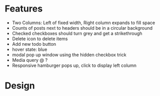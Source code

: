 # Features
- Two Columns: Left of fixed width, Right column expands to fill space
- Counts of posts next to headers should be in a circular background
- Checked checkboxes should turn grey and get a strikethrough
- Delete icon to delete items
- Add new todo button
- hover state: blue
- modal pop up window using the hidden checkbox trick
- Media query @ ?
- Responsive hamburger pops up, click to display left column

# Design


